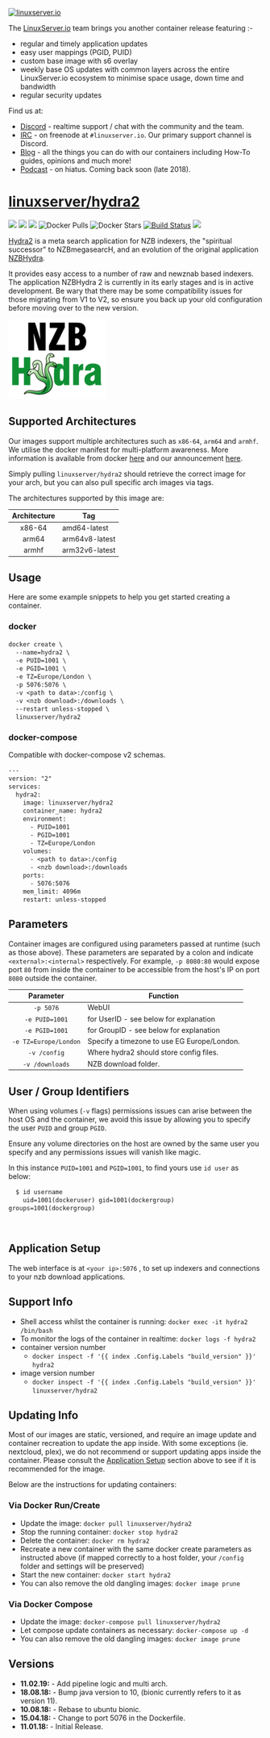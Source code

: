 [![linuxserver.io](https://raw.githubusercontent.com/linuxserver/docker-templates/master/linuxserver.io/img/linuxserver_medium.png)](https://linuxserver.io)

The [LinuxServer.io](https://linuxserver.io) team brings you another container release featuring :-

 * regular and timely application updates
 * easy user mappings (PGID, PUID)
 * custom base image with s6 overlay
 * weekly base OS updates with common layers across the entire LinuxServer.io ecosystem to minimise space usage, down time and bandwidth
 * regular security updates

Find us at:
* [Discord](https://discord.gg/YWrKVTn) - realtime support / chat with the community and the team.
* [IRC](https://irc.linuxserver.io) - on freenode at `#linuxserver.io`. Our primary support channel is Discord.
* [Blog](https://blog.linuxserver.io) - all the things you can do with our containers including How-To guides, opinions and much more!
* [Podcast](https://anchor.fm/linuxserverio) - on hiatus. Coming back soon (late 2018).

# [linuxserver/hydra2](https://github.com/linuxserver/docker-hydra2)
[![](https://img.shields.io/discord/354974912613449730.svg?logo=discord&label=LSIO%20Discord&style=flat-square)](https://discord.gg/YWrKVTn)
[![](https://images.microbadger.com/badges/version/linuxserver/hydra2.svg)](https://microbadger.com/images/linuxserver/hydra2 "Get your own version badge on microbadger.com")
[![](https://images.microbadger.com/badges/image/linuxserver/hydra2.svg)](https://microbadger.com/images/linuxserver/hydra2 "Get your own version badge on microbadger.com")
![Docker Pulls](https://img.shields.io/docker/pulls/linuxserver/hydra2.svg)
![Docker Stars](https://img.shields.io/docker/stars/linuxserver/hydra2.svg)
[![Build Status](https://ci.linuxserver.io/buildStatus/icon?job=Docker-Pipeline-Builders/docker-hydra2/master)](https://ci.linuxserver.io/job/Docker-Pipeline-Builders/job/docker-hydra2/job/master/)
[![](https://lsio-ci.ams3.digitaloceanspaces.com/linuxserver/hydra2/latest/badge.svg)](https://lsio-ci.ams3.digitaloceanspaces.com/linuxserver/hydra2/latest/index.html)

[Hydra2](https://github.com/theotherp/nzbhydra2) is a meta search application for NZB indexers, the "spiritual successor" to NZBmegasearcH, and an evolution of the original application [NZBHydra](https://github.com/theotherp/nzbhydra).

It provides easy access to a number of raw and newznab based indexers. The application NZBHydra 2 is currently in its early stages and is in active development. Be wary that there may be some compatibility issues for those migrating from V1 to V2, so ensure you back up your old configuration before moving over to the new version.


[![hydra2](https://raw.githubusercontent.com/linuxserver/docker-templates/master/linuxserver.io/img/hydra-icon.png)](https://github.com/theotherp/nzbhydra2)

## Supported Architectures

Our images support multiple architectures such as `x86-64`, `arm64` and `armhf`. We utilise the docker manifest for multi-platform awareness. More information is available from docker [here](https://github.com/docker/distribution/blob/master/docs/spec/manifest-v2-2.md#manifest-list) and our announcement [here](https://blog.linuxserver.io/2019/02/21/the-lsio-pipeline-project/). 

Simply pulling `linuxserver/hydra2` should retrieve the correct image for your arch, but you can also pull specific arch images via tags.

The architectures supported by this image are:

| Architecture | Tag |
| :----: | --- |
| x86-64 | amd64-latest |
| arm64 | arm64v8-latest |
| armhf | arm32v6-latest |


## Usage

Here are some example snippets to help you get started creating a container.

### docker

```
docker create \
  --name=hydra2 \
  -e PUID=1001 \
  -e PGID=1001 \
  -e TZ=Europe/London \
  -p 5076:5076 \
  -v <path to data>:/config \
  -v <nzb download>:/downloads \
  --restart unless-stopped \
  linuxserver/hydra2
```


### docker-compose

Compatible with docker-compose v2 schemas.

```
---
version: "2"
services:
  hydra2:
    image: linuxserver/hydra2
    container_name: hydra2
    environment:
      - PUID=1001
      - PGID=1001
      - TZ=Europe/London
    volumes:
      - <path to data>:/config
      - <nzb download>:/downloads
    ports:
      - 5076:5076
    mem_limit: 4096m
    restart: unless-stopped
```

## Parameters

Container images are configured using parameters passed at runtime (such as those above). These parameters are separated by a colon and indicate `<external>:<internal>` respectively. For example, `-p 8080:80` would expose port `80` from inside the container to be accessible from the host's IP on port `8080` outside the container.

| Parameter | Function |
| :----: | --- |
| `-p 5076` | WebUI |
| `-e PUID=1001` | for UserID - see below for explanation |
| `-e PGID=1001` | for GroupID - see below for explanation |
| `-e TZ=Europe/London` | Specify a timezone to use EG Europe/London. |
| `-v /config` | Where hydra2 should store config files. |
| `-v /downloads` | NZB download folder. |

## User / Group Identifiers

When using volumes (`-v` flags) permissions issues can arise between the host OS and the container, we avoid this issue by allowing you to specify the user `PUID` and group `PGID`.

Ensure any volume directories on the host are owned by the same user you specify and any permissions issues will vanish like magic.

In this instance `PUID=1001` and `PGID=1001`, to find yours use `id user` as below:

```
  $ id username
    uid=1001(dockeruser) gid=1001(dockergroup) groups=1001(dockergroup)
```


&nbsp;
## Application Setup

The web interface is at `<your ip>:5076` , to set up indexers and connections to your nzb download applications.



## Support Info

* Shell access whilst the container is running: `docker exec -it hydra2 /bin/bash`
* To monitor the logs of the container in realtime: `docker logs -f hydra2`
* container version number 
  * `docker inspect -f '{{ index .Config.Labels "build_version" }}' hydra2`
* image version number
  * `docker inspect -f '{{ index .Config.Labels "build_version" }}' linuxserver/hydra2`

## Updating Info

Most of our images are static, versioned, and require an image update and container recreation to update the app inside. With some exceptions (ie. nextcloud, plex), we do not recommend or support updating apps inside the container. Please consult the [Application Setup](#application-setup) section above to see if it is recommended for the image.  
  
Below are the instructions for updating containers:  
  
### Via Docker Run/Create
* Update the image: `docker pull linuxserver/hydra2`
* Stop the running container: `docker stop hydra2`
* Delete the container: `docker rm hydra2`
* Recreate a new container with the same docker create parameters as instructed above (if mapped correctly to a host folder, your `/config` folder and settings will be preserved)
* Start the new container: `docker start hydra2`
* You can also remove the old dangling images: `docker image prune`

### Via Docker Compose
* Update the image: `docker-compose pull linuxserver/hydra2`
* Let compose update containers as necessary: `docker-compose up -d`
* You can also remove the old dangling images: `docker image prune`

## Versions

* **11.02.19:** - Add pipeline logic and multi arch.
* **18.08.18:** - Bump java version to 10, (bionic currently refers to it as version 11).
* **10.08.18:** - Rebase to ubuntu bionic.
* **15.04.18:** - Change to port 5076 in the Dockerfile.
* **11.01.18:** - Initial Release.
